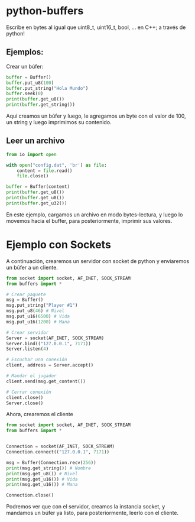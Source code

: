# python-buffers
Escribe en bytes al igual que uint8_t, uint16_t, bool, ... en C++; a través de python!

## Ejemplos:
Crear un búfer:
```python
buffer = Buffer()
buffer.put_u8(100)
buffer.put_string("Hola Mundo")
buffer.seek(0)
print(buffer.get_u8())
print(buffer.get_string())
```
Aquí creamos un búfer y luego, le agregamos un byte con el valor de 100, un string y luego imprimimos su contenido.

## Leer un archivo
```python
from io import open

with open("config.dat", 'br') as file:
    content = file.read()
    file.close()

buffer = Buffer(content)
print(buffer.get_u8())
print(buffer.get_u8())
print(buffer.get_u32())
```
En este ejemplo, cargamos un archivo en modo bytes-lectura, y luego lo movemos hacia el buffer, para posteriormente, imprimir sus valores.

# Ejemplo con Sockets
A continuación, crearemos un servidor con socket de python y enviaremos un búfer a un cliente.
```python
from socket import socket, AF_INET, SOCK_STREAM
from buffers import *

# Crear paquete
msg = Buffer()
msg.put_string("Player #1")
msg.put_u8(46) # Nivel
msg.put_u16(6500) # Vida
msg.put_u16(1200) # Mana

# Crear servidor
Server = socket(AF_INET, SOCK_STREAM)
Server.bind(("127.0.0.1", 7171))
Server.listen(4)

# Escuchar una conexión
client, address = Server.accept()

# Mandar el jugador
client.send(msg.get_content())

# Cerrar conexión
client.close()
Server.close()
```

Ahora, crearemos el cliente
```python
from socket import socket, AF_INET, SOCK_STREAM
from buffers import *


Connection = socket(AF_INET, SOCK_STREAM)
Connection.connect(("127.0.0.1", 7171))

msg = Buffer(Connection.recv(256))
print(msg.get_string()) # Nombre
print(msg.get_u8()) # Nivel
print(msg.get_u16()) # Vida
print(msg.get_u16()) # Mana

Connection.close()
```
Podremos ver que con el servidor, creamos la instancia socket, y mandamos un búfer ya listo, para posteriormente, leerlo con el cliente.
